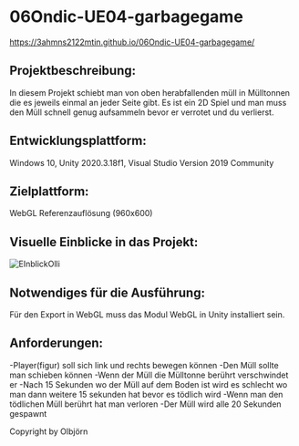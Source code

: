 # 06Ondic-UE04-garbagegame

https://3ahmns2122mtin.github.io/06Ondic-UE04-garbagegame/

## Projektbeschreibung:
In diesem Projekt schiebt man von oben herabfallenden müll in Mülltonnen die es jeweils einmal an jeder Seite gibt. Es ist ein 2D Spiel und man muss den Müll schnell genug aufsammeln bevor er verrotet und du verlierst.

## Entwicklungsplattform:
Windows 10, Unity 2020.3.18f1, Visual Studio Version 2019 Community

## Zielplattform:
WebGL Referenzauflösung (960x600)

## Visuelle Einblicke in das Projekt:
![EInblickOlli](https://user-images.githubusercontent.com/91017666/153380205-87c57fff-84ac-41ff-b9d8-fc09de55b99e.JPG)

## Notwendiges für die Ausführung:
Für den Export in WebGL muss das Modul WebGL in Unity installiert sein.

## Anforderungen:
-Player(figur) soll sich link und rechts bewegen können
-Den Müll sollte man schieben können
-Wenn der Müll die Mülltonne berührt verschwindet er
-Nach 15 Sekunden wo der Müll auf dem Boden ist wird es schlecht wo man dann weitere 15 sekunden hat bevor es tödlich wird
-Wenn man den tödlichen Müll berührt hat man verloren
-Der Müll wird alle 20 Sekunden gespawnt

Copyright by Olbjörn
